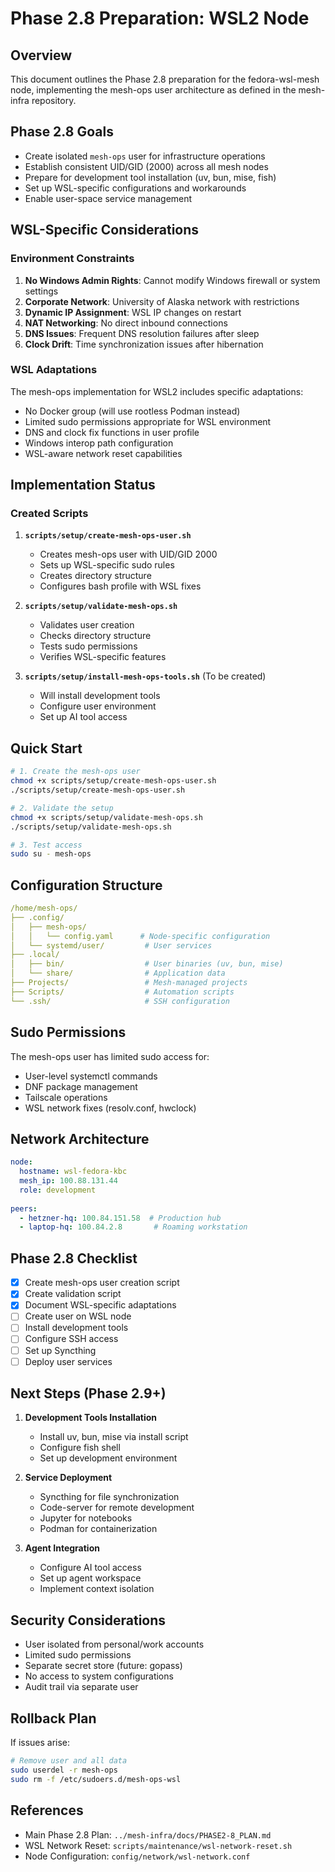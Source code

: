 # Phase 2.8 Preparation: WSL2 Node

## Overview

This document outlines the Phase 2.8 preparation for the fedora-wsl-mesh node, implementing the mesh-ops user architecture as defined in the mesh-infra repository.

## Phase 2.8 Goals

- Create isolated `mesh-ops` user for infrastructure operations
- Establish consistent UID/GID (2000) across all mesh nodes
- Prepare for development tool installation (uv, bun, mise, fish)
- Set up WSL-specific configurations and workarounds
- Enable user-space service management

## WSL-Specific Considerations

### Environment Constraints

1. **No Windows Admin Rights**: Cannot modify Windows firewall or system settings
2. **Corporate Network**: University of Alaska network with restrictions
3. **Dynamic IP Assignment**: WSL IP changes on restart
4. **NAT Networking**: No direct inbound connections
5. **DNS Issues**: Frequent DNS resolution failures after sleep
6. **Clock Drift**: Time synchronization issues after hibernation

### WSL Adaptations

The mesh-ops implementation for WSL2 includes specific adaptations:

- No Docker group (will use rootless Podman instead)
- Limited sudo permissions appropriate for WSL environment
- DNS and clock fix functions in user profile
- Windows interop path configuration
- WSL-aware network reset capabilities

## Implementation Status

### Created Scripts

1. **`scripts/setup/create-mesh-ops-user.sh`**
   - Creates mesh-ops user with UID/GID 2000
   - Sets up WSL-specific sudo rules
   - Creates directory structure
   - Configures bash profile with WSL fixes

2. **`scripts/setup/validate-mesh-ops.sh`**
   - Validates user creation
   - Checks directory structure
   - Tests sudo permissions
   - Verifies WSL-specific features

3. **`scripts/setup/install-mesh-ops-tools.sh`** (To be created)
   - Will install development tools
   - Configure user environment
   - Set up AI tool access

## Quick Start

```bash
# 1. Create the mesh-ops user
chmod +x scripts/setup/create-mesh-ops-user.sh
./scripts/setup/create-mesh-ops-user.sh

# 2. Validate the setup
chmod +x scripts/setup/validate-mesh-ops.sh
./scripts/setup/validate-mesh-ops.sh

# 3. Test access
sudo su - mesh-ops
```

## Configuration Structure

```yaml
/home/mesh-ops/
├── .config/
│   ├── mesh-ops/
│   │   └── config.yaml      # Node-specific configuration
│   └── systemd/user/         # User services
├── .local/
│   ├── bin/                  # User binaries (uv, bun, mise)
│   └── share/                # Application data
├── Projects/                 # Mesh-managed projects
├── Scripts/                  # Automation scripts
└── .ssh/                     # SSH configuration
```

## Sudo Permissions

The mesh-ops user has limited sudo access for:
- User-level systemctl commands
- DNF package management
- Tailscale operations
- WSL network fixes (resolv.conf, hwclock)

## Network Architecture

```yaml
node:
  hostname: wsl-fedora-kbc
  mesh_ip: 100.88.131.44
  role: development
  
peers:
  - hetzner-hq: 100.84.151.58  # Production hub
  - laptop-hq: 100.84.2.8       # Roaming workstation
```

## Phase 2.8 Checklist

- [x] Create mesh-ops user creation script
- [x] Create validation script
- [x] Document WSL-specific adaptations
- [ ] Create user on WSL node
- [ ] Install development tools
- [ ] Configure SSH access
- [ ] Set up Syncthing
- [ ] Deploy user services

## Next Steps (Phase 2.9+)

1. **Development Tools Installation**
   - Install uv, bun, mise via install script
   - Configure fish shell
   - Set up development environment

2. **Service Deployment**
   - Syncthing for file synchronization
   - Code-server for remote development
   - Jupyter for notebooks
   - Podman for containerization

3. **Agent Integration**
   - Configure AI tool access
   - Set up agent workspace
   - Implement context isolation

## Security Considerations

- User isolated from personal/work accounts
- Limited sudo permissions
- Separate secret store (future: gopass)
- No access to system configurations
- Audit trail via separate user

## Rollback Plan

If issues arise:
```bash
# Remove user and all data
sudo userdel -r mesh-ops
sudo rm -f /etc/sudoers.d/mesh-ops-wsl
```

## References

- Main Phase 2.8 Plan: `../mesh-infra/docs/PHASE2-8_PLAN.md`
- WSL Network Reset: `scripts/maintenance/wsl-network-reset.sh`
- Node Configuration: `config/network/wsl-network.conf`